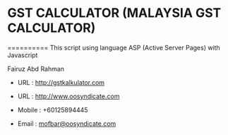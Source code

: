 # GST CALCULATOR (MALAYSIA GST CALCULATOR)

==========
This script using language ASP (Active Server Pages) with Javascript

Fairuz Abd Rahman
- URL : http://gstkalkulator.com
- URL : http://www.oosyndicate.com

- Mobile : +60125894445
- Email : mofbar@oosyndicate.com
